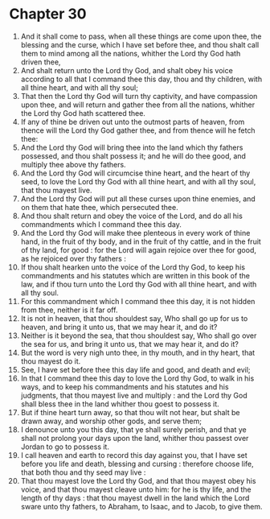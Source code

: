 # Chapter 30

1. And it shall come to pass, when all these things are come upon thee, the blessing and the curse, which I have set before thee, and thou shalt call them to mind among all the nations, whither the Lord thy God hath driven thee,
2. And shalt return unto the Lord thy God, and shalt obey his voice according to all that I command thee this day, thou and thy children, with all thine heart, and with all thy soul;
3. That then the Lord thy God will turn thy captivity, and have compassion upon thee, and will return and gather thee from all the nations, whither the Lord thy God hath scattered thee.
4. If any of thine be driven out unto the outmost parts of heaven, from thence will the Lord thy God gather thee, and from thence will he fetch thee:
5. And the Lord thy God will bring thee into the land which thy fathers possessed, and thou shalt possess it; and he will do thee good, and multiply thee above thy fathers.
6. And the Lord thy God will circumcise thine heart, and the heart of thy seed, to love the Lord thy God with all thine heart, and with all thy soul, that thou mayest live.
7. And the Lord thy God will put all these curses upon thine enemies, and on them that hate thee, which persecuted thee.
8. And thou shalt return and obey the voice of the Lord, and do all his commandments which I command thee this day.
9. And the Lord thy God will make thee plenteous in every work of thine hand, in the fruit of thy body, and in the fruit of thy cattle, and in the fruit of thy land, for good : for the Lord will again rejoice over thee for good, as he rejoiced over thy fathers :
10. If thou shalt hearken unto the voice of the Lord thy God, to keep his commandments and his statutes which are written in this book of the law, and if thou turn unto the Lord thy God with all thine heart, and with all thy soul.
11. For this commandment which I command thee this day, it is not hidden from thee, neither is it far off.
12. It is not in heaven, that thou shouldest say, Who shall go up for us to heaven, and bring it unto us, that we may hear it, and do it?
13. Neither is it beyond the sea, that thou shouldest say, Who shall go over the sea for us, and bring it unto us, that we may hear it, and do it?
14. But the word is very nigh unto thee, in thy mouth, and in thy heart, that thou mayest do it.
15. See, I have set before thee this day life and good, and death and evil;
16. In that I command thee this day to love the Lord thy God, to walk in his ways, and to keep his commandments and his statutes and his judgments, that thou mayest live and multiply : and the Lord thy God shall bless thee in the land whither thou goest to possess it.
17. But if thine heart turn away, so that thou wilt not hear, but shalt be drawn away, and worship other gods, and serve them;
18. I denounce unto you this day, that ye shall surely perish, and that ye shall not prolong your days upon the land, whither thou passest over Jordan to go to possess it.
19. I call heaven and earth to record this day against you, that I have set before you life and death, blessing and cursing : therefore choose life, that both thou and thy seed may live :
20. That thou mayest love the Lord thy God, and that thou mayest obey his voice, and that thou mayest cleave unto him: for he is thy life, and the length of thy days : that thou mayest dwell in the land which the Lord sware unto thy fathers, to Abraham, to Isaac, and to Jacob, to give them.

